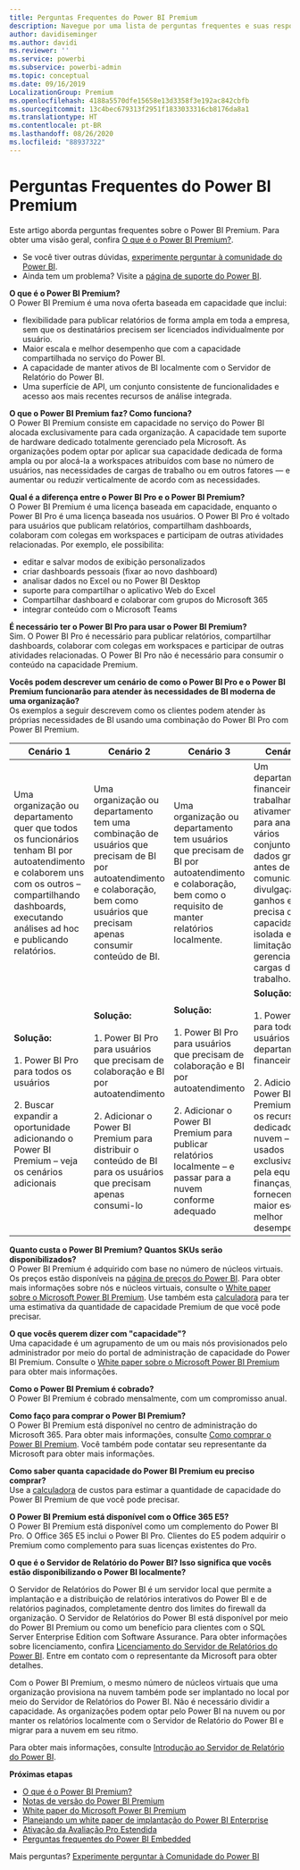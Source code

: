 ```yaml
---
title: Perguntas Frequentes do Power BI Premium
description: Navegue por uma lista de perguntas frequentes e suas respostas sobre a oferta do Power BI Premium.
author: davidiseminger
ms.author: davidi
ms.reviewer: ''
ms.service: powerbi
ms.subservice: powerbi-admin
ms.topic: conceptual
ms.date: 09/16/2019
LocalizationGroup: Premium
ms.openlocfilehash: 4188a5570dfe15658e13d3358f3e192ac842cbfb
ms.sourcegitcommit: 13c4bec679313f2951f1833033316cb8176da8a1
ms.translationtype: HT
ms.contentlocale: pt-BR
ms.lasthandoff: 08/26/2020
ms.locfileid: "88937322"
---
```

# <a name="power-bi-premium-faq"></a>Perguntas Frequentes do Power BI Premium

Este artigo aborda perguntas frequentes sobre o Power BI Premium. Para obter uma visão geral, confira [O que é o Power BI Premium?](service-premium-what-is.md).

* Se você tiver outras dúvidas, [experimente perguntar à comunidade do Power BI](https://community.powerbi.com/).
* Ainda tem um problema? Visite a [página de suporte do Power BI](https://powerbi.microsoft.com/support/).

**O que é o Power BI Premium?**  
O Power BI Premium é uma nova oferta baseada em capacidade que inclui:

* flexibilidade para publicar relatórios de forma ampla em toda a empresa, sem que os destinatários precisem ser licenciados individualmente por usuário.
* Maior escala e melhor desempenho que com a capacidade compartilhada no serviço do Power BI.
* A capacidade de manter ativos de BI localmente com o Servidor de Relatório do Power BI.
* Uma superfície de API, um conjunto consistente de funcionalidades e acesso aos mais recentes recursos de análise integrada.

**O que o Power BI Premium faz? Como funciona?**  
O Power BI Premium consiste em capacidade no serviço do Power BI alocada exclusivamente para cada organização. A capacidade tem suporte de hardware dedicado totalmente gerenciado pela Microsoft. As organizações podem optar por aplicar sua capacidade dedicada de forma ampla ou por alocá-la a workspaces atribuídos com base no número de usuários, nas necessidades de cargas de trabalho ou em outros fatores — e aumentar ou reduzir verticalmente de acordo com as necessidades.

**Qual é a diferença entre o Power BI Pro e o Power BI Premium?**  
O Power BI Premium é uma licença baseada em capacidade, enquanto o Power BI Pro é uma licença baseada nos usuários. O Power BI Pro é voltado para usuários que publicam relatórios, compartilham dashboards, colaboram com colegas em workspaces e participam de outras atividades relacionadas. Por exemplo, ele possibilita:

* editar e salvar modos de exibição personalizados
* criar dashboards pessoais (fixar ao novo dashboard)
* analisar dados no Excel ou no Power BI Desktop
* suporte para compartilhar o aplicativo Web do Excel
* Compartilhar dashboard e colaborar com grupos do Microsoft 365
* integrar conteúdo com o Microsoft Teams

**É necessário ter o Power BI Pro para usar o Power BI Premium?**  
Sim. O Power BI Pro é necessário para publicar relatórios, compartilhar dashboards, colaborar com colegas em workspaces e participar de outras atividades relacionadas. O Power BI Pro não é necessário para consumir o conteúdo na capacidade Premium.

**Vocês podem descrever um cenário de como o Power BI Pro e o Power BI Premium funcionarão para atender às necessidades de BI moderna de uma organização?**  
Os exemplos a seguir descrevem como os clientes podem atender às próprias necessidades de BI usando uma combinação do Power BI Pro com Power BI Premium.

| Cenário 1 | Cenário 2 | Cenário 3 | Cenário 4 |
| --- | --- | --- | --- |
| Uma organização ou departamento quer que todos os funcionários tenham BI por autoatendimento e colaborem uns com os outros – compartilhando dashboards, executando análises ad hoc e publicando relatórios. | Uma organização ou departamento tem uma combinação de usuários que precisam de BI por autoatendimento e colaboração, bem como usuários que precisam apenas consumir conteúdo de BI. | Uma organização ou departamento tem usuários que precisam de BI por autoatendimento e colaboração, bem como o requisito de manter relatórios localmente. | Um departamento financeiro está trabalhando ativamente para analisar vários conjuntos de dados grandes antes de um comunicado de divulgação de ganhos e precisa de capacidade isolada e sem limitação para gerenciar as cargas de trabalho. |
| **Solução:**<br/><br/>1. Power BI Pro para todos os usuários<br/><br/>2. Buscar expandir a oportunidade adicionando o Power BI Premium – veja os cenários adicionais |**Solução:**<br/><br/>1. Power BI Pro para usuários que precisam de colaboração e BI por autoatendimento<br/><br/>2. Adicionar o Power BI Premium para distribuir o conteúdo de BI para os usuários que precisam apenas consumi-lo |**Solução:**<br/><br/>1. Power BI Pro para usuários que precisam de colaboração e BI por autoatendimento<br/><br/>2. Adicionar o Power BI Premium para publicar relatórios localmente – e passar para a nuvem conforme adequado |**Solução:**<br/><br/>1. Power BI Pro para todos os usuários do departamento financeiro<br/><br/>2. Adicionar o Power BI Premium para os recursos dedicados – na nuvem – serem usados exclusivamente pela equipe de finanças, fornecendo maior escala e melhor desempenho |

**Quanto custa o Power BI Premium? Quantos SKUs serão disponibilizados?**  
O Power BI Premium é adquirido com base no número de núcleos virtuais. Os preços estão disponíveis na [página de preços do Power BI](https://powerbi.microsoft.com/pricing/). Para obter mais informações sobre nós e núcleos virtuais, consulte o [White paper sobre o Microsoft Power BI Premium](https://aka.ms/pbipremiumwhitepaper). Use também esta [calculadora](https://powerbi.microsoft.com/calculator/) para ter uma estimativa da quantidade de capacidade Premium de que você pode precisar.

**O que vocês querem dizer com "capacidade"?**  
Uma capacidade é um agrupamento de um ou mais nós provisionados pelo administrador por meio do portal de administração de capacidade do Power BI Premium. Consulte o [White paper sobre o Microsoft Power BI Premium](https://aka.ms/pbipremiumwhitepaper) para obter mais informações.

**Como o Power BI Premium é cobrado?**  
O Power BI Premium é cobrado mensalmente, com um compromisso anual.

**Como faço para comprar o Power BI Premium?**  
O Power BI Premium está disponível no centro de administração do Microsoft 365. Para obter mais informações, consulte [Como comprar o Power BI Premium](service-admin-premium-purchase.md). Você também pode contatar seu representante da Microsoft para obter mais informações.

**Como saber quanta capacidade do Power BI Premium eu preciso comprar?**  
Use a [calculadora](https://powerbi.microsoft.com/calculator/) de custos para estimar a quantidade de capacidade do Power BI Premium de que você pode precisar.

**O Power BI Premium está disponível com o Office 365 E5?**  
O Power BI Premium está disponível como um complemento do Power BI Pro. O Office 365 E5 inclui o Power BI Pro. Clientes do E5 podem adquirir o Premium como complemento para suas licenças existentes do Pro.

**O que é o Servidor de Relatório do Power BI? Isso significa que vocês estão disponibilizando o Power BI localmente?**

O Servidor de Relatórios do Power BI é um servidor local que permite a implantação e a distribuição de relatórios interativos do Power BI e de relatórios paginados, completamente dentro dos limites do firewall da organização. O Servidor de Relatórios do Power BI está disponível por meio do Power BI Premium ou como um benefício para clientes com o SQL Server Enterprise Edition com Software Assurance. Para obter informações sobre licenciamento, confira [Licenciamento do Servidor de Relatórios do Power BI](../report-server/get-started.md#licensing-power-bi-report-server). Entre em contato com o representante da Microsoft para obter detalhes.

Com o Power BI Premium, o mesmo número de núcleos virtuais que uma organização provisiona na nuvem também pode ser implantado no local por meio do Servidor de Relatórios do Power BI. Não é necessário dividir a capacidade. As organizações podem optar pelo Power BI na nuvem ou por manter os relatórios localmente com o Servidor de Relatório do Power BI e migrar para a nuvem em seu ritmo.

Para obter mais informações, consulte [Introdução ao Servidor de Relatório do Power BI](../report-server/get-started.md).

**Próximas etapas**

* [O que é o Power BI Premium?](service-premium-what-is.md)
* [Notas de versão do Power BI Premium](../service-premium-release-notes.md)
* [White paper do Microsoft Power BI Premium](https://aka.ms/pbipremiumwhitepaper)
* [Planejando um white paper de implantação do Power BI Enterprise](https://aka.ms/pbienterprisedeploy)
* [Ativação da Avaliação Pro Estendida](../service-extended-pro-trial.md)
* [Perguntas frequentes do Power BI Embedded](../developer/embedded/embedded-faq.md)

Mais perguntas? [Experimente perguntar à Comunidade do Power BI](https://community.powerbi.com/)
